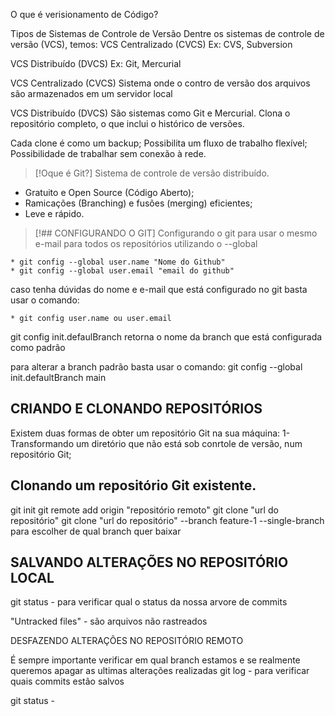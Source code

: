O que é verisionamento de Código?

Tipos de Sistemas de Controle de Versão
Dentre os sistemas de controle de versão (VCS), temos:
VCS Centralizado (CVCS)
Ex: CVS, Subversion

VCS Distribuído (DVCS)
Ex: Git, Mercurial


VCS Centralizado (CVCS)
Sistema onde o contro de versão dos arquivos são armazenados em um servidor local

VCS Distribuído (DVCS)
São sistemas como Git e Mercurial.
Clona o repositório completo, o que inclui o histórico de versões.

Cada clone é como um backup;
Possibilita um fluxo de trabalho flexível;
Possibilidade de trabalhar sem conexão à rede.

> [!Oque é Git?]
Sistema de controle de versão distribuído.
* Gratuito e Open Source (Código Aberto);
* Ramicações (Branching) e fusões (merging) eficientes;
* Leve e rápido.

> [!## CONFIGURANDO O GIT]
Configurando o git para usar o mesmo e-mail para todos os repositórios utilizando o --global
```
* git config --global user.name "Nome do Github"
* git config --global user.email "email do github"
```

caso tenha dúvidas do nome e e-mail que está configurado no git basta usar o comando:
```
* git config user.name ou user.email
```

git config init.defaulBranch
retorna o nome da branch que está configurada como padrão

para alterar a branch padrão basta usar o comando:
git config --global init.defaultBranch main


## CRIANDO E CLONANDO REPOSITÓRIOS
Existem duas formas de obter um repositório Git na sua máquina:
1-Transformando um diretório que não está sob conrtole de versão, num
repositório Git;

## Clonando um repositório Git existente.
git init
git remote add origin "repositório remoto"
git clone "url do repositório"
git clone "url do repositório" --branch feature-1 --single-branch para escolher de qual branch quer baixar

## SALVANDO ALTERAÇÕES NO REPOSITÓRIO LOCAL
git status - para verificar qual o status da nossa arvore de commits

"Untracked files" - são arquivos não rastreados


DESFAZENDO ALTERAÇÕES NO REPOSITÓRIO REMOTO

É sempre importante verificar em qual branch estamos e se realmente queremos apagar as ultimas alterações realizadas
git log - para verificar quais commits estão salvos

git status - 